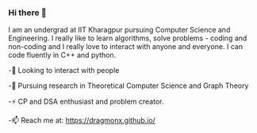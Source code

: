 ### Hi there 👋

I am an undergrad at IIT Kharagpur pursuing Computer Science and Engineering. I really like to learn algorithms, solve problems - coding and non-coding and I really love to interact with anyone and everyone. I can code fluently in C++ and python. 

-👯 Looking to interact with people

-🌱 Pursuing research in Theoretical Computer Science and Graph Theory

-⚡ CP and DSA enthusiast and problem creator.

-📫 Reach me at: https://dragmonx.github.io/

<!--
**aryansanghi/aryansanghi** is a ✨ _special_ ✨ repository because its `README.md` (this file) appears on your GitHub profile.

Here are some ideas to get you started:

- 🔭 I’m currently working on ...
- 🌱 I’m currently learning ...
- 👯 I’m looking to collaborate on ...
- 🤔 I’m looking for help with ...
- 💬 Ask me about ...
- 📫 How to reach me: ...
- 😄 Pronouns: ...
- ⚡ Fun fact: ...
-->
